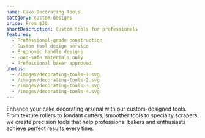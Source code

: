 ```yaml
---
name: Cake Decorating Tools
category: custom-designs
price: From $30
shortDescription: Custom tools for professionals
features:
  - Professional-grade construction
  - Custom tool design service
  - Ergonomic handle designs
  - Food-safe materials only
  - Professional baker approved
photos:
  - /images/decorating-tools-1.svg
  - /images/decorating-tools-2.svg
  - /images/decorating-tools-3.svg
  - /images/decorating-tools-4.svg
---
```


Enhance your cake decorating arsenal with our custom-designed tools.
From texture rollers to fondant cutters, smoother tools to specialty scrapers, we create precision tools that help professional bakers and enthusiasts achieve perfect results every time.